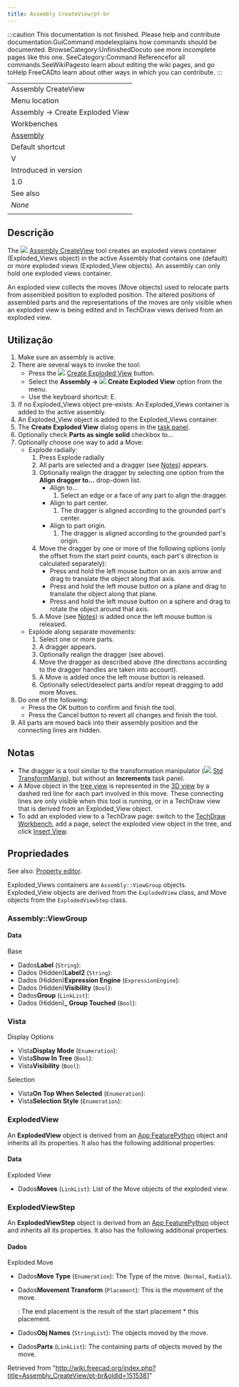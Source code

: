 ```yaml
---
title: Assembly CreateView/pt-br
---
```

:::caution
This documentation is not finished. Please help and contribute documentation.GuiCommand modelexplains how commands should be documented. BrowseCategory:UnfinishedDocuto see more incomplete pages like this one. SeeCategory:Command Referencefor all commands.SeeWikiPagesto learn about editing the wiki pages, and go toHelp FreeCADto learn about other ways in which you can contribute.
:::

|  |
| --- |
| Assembly CreateView |
| Menu location |
| Assembly → Create Exploded View |
| Workbenches |
| [Assembly](/Assembly_Workbench "Assembly Workbench") |
| Default shortcut |
| V |
| Introduced in version |
| 1.0 |
| See also |
| *None* |
|  |

## Descrição

The ![](/images/Assembly_CreateView.svg) [Assembly CreateView](/Assembly_CreateView "Assembly CreateView") tool creates an exploded views container (Exploded\_Views object) in the active Assembly that contains one (default) or more exploded views (Exploded\_View objects). An assembly can only hold one exploded views container.

An exploded view collects the moves (Move objects) used to relocate parts from assembled position to exploded position. The altered positions of assembled parts and the representations of the moves are only visible when an exploded view is being edited and in TechDraw views derived from an exploded view.

## Utilização

1. Make sure an assembly is active.
2. There are several ways to invoke the tool:
   * Press the ![](/images/Assembly_CreateView.svg) [Create Exploded View](/Assembly_CreateView "Assembly CreateView") button.
   * Select the **Assembly → ![](/images/Assembly_CreateView.svg) Create Exploded View** option from the menu.
   * Use the keyboard shortcut: E.
3. If no Exploded\_Views object pre-exists: An Exploded\_Views container is added to the active assembly.
4. An Exploded\_View object is added to the Exploded\_Views container.
5. The **Create Exploded View** dialog opens in the [task panel](/Task_panel "Task panel").
6. Optionally check **Parts as single solid** checkbox to...
7. Optionally choose one way to add a Move:
   * Explode radially:
     1. Press Explode radially
     2. All parts are selected and a dragger (see [Notes](#Notes)) appears.
     3. Optionally realign the dragger by selecting one option from the **Align dragger to...** drop-down list.
        + Align to...
          1. Select an edge or a face of any part to align the dragger.
        + Align to part center.
          1. The dragger is aligned according to the grounded part's center.
        + Align to part origin.
          1. The dragger is aligned according to the grounded part's origin.
     4. Move the dragger by one or more of the following options (only the offset from the start point counts, each part's direction is calculated separately):
        + Press and hold the left mouse button on an axis arrow and drag to translate the object along that axis.
        + Press and hold the left mouse button on a plane and drag to translate the object along that plane.
        + Press and hold the left mouse button on a sphere and drag to rotate the object around that axis.
     5. A Move (see [Notes](#Notes)) is added once the left mouse button is released.
   * Explode along separate movements:
     1. Select one or more parts.
     2. A dragger appears.
     3. Optionally realign the dragger (see above).
     4. Move the dragger as described above (the directions according to the dragger handles are taken into account).
     5. A Move is added once the left mouse button is released.
     6. Optionally select/deselect parts and/or repeat dragging to add more Moves.
8. Do one of the following:
   * Press the OK button to confirm and finish the tool.
   * Press the Cancel button to revert all changes and finish the tool.
9. All parts are moved back into their assembly position and the connecting lines are hidden.

## Notas

* The dragger is a tool similar to the transformation manipulator (![](/images/Std_TransformManip.svg) [Std TransformManip](/Std_TransformManip "Std TransformManip")), but without an **Increments** task panel.
* A Move object in the [tree view](/Tree_view "Tree view") is represented in the [3D view](/3D_view "3D view") by a dashed red line for each part involved in this move. These connecting lines are only visible when this tool is running, or in a TechDraw view that is derived from an Exploded\_View object.
* To add an exploded view to a TechDraw page: switch to the [TechDraw Workbench](/TechDraw_Workbench "TechDraw Workbench"), add a page, select the exploded view object in the tree, and click [Insert View](/TechDraw_View "TechDraw View").

## Propriedades

See also: [Property editor](/Property_editor "Property editor").

Exploded\_Views containers are `Assembly::ViewGroup` objects. Exploded\_View objects are derived from the `ExplodedView` class, and Move objects from the `ExplodedViewStep` class.

### Assembly::ViewGroup

#### Data

Base

* Dados**Label** (`String`):
* Dados (Hidden)**Label2** (`String`):
* Dados (Hidden)**Expression Engine** (`ExpressionEngine`):
* Dados (Hidden)**Visibility** (`Bool`):
* Dados**Group** (`LinkList`):
* Dados (Hidden)**\_ Group Touched** (`Bool`):

### Vista

Display Options

* Vista**Display Mode** (`Enumeration`):
* Vista**Show In Tree** (`Bool`):
* Vista**Visibility** (`Bool`):

Selection

* Vista**On Top When Selected** (`Enumeration`):
* Vista**Selection Style** (`Enumeration`):

### ExplodedView

An **ExplodedView** object is derived from an [App FeaturePython](/App_FeaturePython "App FeaturePython") object and inherits all its properties. It also has the following additional properties:

#### Data

Exploded View

* Dados**Moves** (`LinkList`): List of the Move objects of the exploded view.

### ExplodedViewStep

An **ExplodedViewStep** object is derived from an [App FeaturePython](/App_FeaturePython "App FeaturePython") object and inherits all its properties. It also has the following additional properties:

#### Dados

Exploded Move

* Dados**Move Type** (`Enumeration`): The Type of the move. (`Normal`, `Radial`).
* Dados**Movement Transform** (`Placement`): This is the movement of the move.

  :   The end placement is the result of the start placement \* this placement.
* Dados**Obj Names** (`StringList`): The objects moved by the move.
* Dados**Parts** (`LinkList`): The containing parts of objects moved by the move.

Retrieved from "<http://wiki.freecad.org/index.php?title=Assembly_CreateView/pt-br&oldid=1515381>"